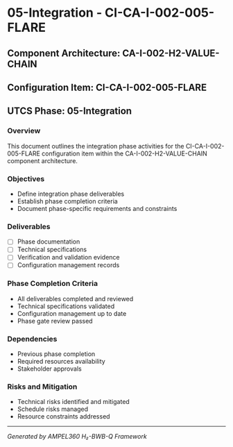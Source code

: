 # 05-Integration - CI-CA-I-002-005-FLARE

## Component Architecture: CA-I-002-H2-VALUE-CHAIN
## Configuration Item: CI-CA-I-002-005-FLARE
## UTCS Phase: 05-Integration

### Overview
This document outlines the integration phase activities for the CI-CA-I-002-005-FLARE configuration item within the CA-I-002-H2-VALUE-CHAIN component architecture.

### Objectives
- Define integration phase deliverables
- Establish phase completion criteria
- Document phase-specific requirements and constraints

### Deliverables
- [ ] Phase documentation
- [ ] Technical specifications
- [ ] Verification and validation evidence
- [ ] Configuration management records

### Phase Completion Criteria
- All deliverables completed and reviewed
- Technical specifications validated
- Configuration management up to date
- Phase gate review passed

### Dependencies
- Previous phase completion
- Required resources availability
- Stakeholder approvals

### Risks and Mitigation
- Technical risks identified and mitigated
- Schedule risks managed
- Resource constraints addressed

---
*Generated by AMPEL360 H₂-BWB-Q Framework*
